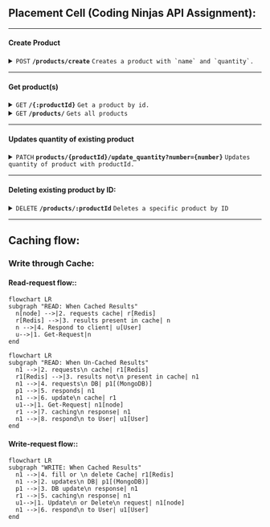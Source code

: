 ## Placement Cell (Coding Ninjas API Assignment):

------------------------------------------------------------------------------------------

#### Create Product

<details>
 <summary><code>POST</code> <code><b>/products/create</b></code> <code>Creates a product with `name` and `quantity`.</code></summary>

##### Body Parameters

> | param      |  type     | data type               | description                                                           |
> |-----------|-----------|-------------------------|-----------------------------------------------------------------------|
> | name      |  required | string   | non empty name of product  |
> | quantity      |  required | number   | number in range [0,10,000]  |

##### Example URL

> ```javascript
>  https://products-api-ux8g.onrender.com/products/create
> ```

</details>

------------------------------------------------------------------------------------------

#### Get product(s)

<details>
 <summary><code>GET</code> <code><b>/{:productId}</b></code> <code>Get a product by id.</code></summary>

##### Path Parameters: /products/:productId

> | path-param      |  type     | data type               | description                                                           |
> |-----------|-----------|-------------------------|-----------------------------------------------------------------------|
> | productId      |  required | mongoDb.ObjectId   | id of product  |

##### Example URL

> ```javascript
>  https://products-api-ux8g.onrender.com/products/640e382a014d5341380a599a
> ```

</details>

<details>
 <summary><code>GET</code> <code><b>/products/</b></code> <code>Gets all products</code></summary>

##### Example cURL

> ```javascript
>  https://products-api-ux8g.onrender.com/products/
> ```

</details>

------------------------------------------------------------------------------------------


#### Updates quantity of existing product

<details>
  <summary><code>PATCH</code> <code><b>products/{productId}/update_quantity?number={number}</b></code> <code>Updates quantity of product with productId.</code></summary>

##### Path Params

> | name              |  type     | data type      | description                         |
> |-------------------|-----------|----------------|-------------------------------------|
> | `productId` |  required | MongoDB.OjecttId   | MongoDB unique Id of product        |
> | `number` |  required | number   | Number to add or substract to updated quantity, which should be in range [0,10_000].        |

##### Example URL

> ```javascript
>  http://localhost:8001/products/640e382a014d5341380a599a/update_quantity?number=20
> ```

</details>

------------------------------------------------------------------------------------------

#### Deleting existing product by ID:

<details>
  <summary><code>DELETE</code> <code><b>/products/:productId</b></code> <code>Deletes a specific product by ID</code></summary>

##### Path Parameters: /products/:productId

> | path-param      |  type     | data type               | description                                                           |
> |-----------|-----------|-------------------------|-----------------------------------------------------------------------|
> | productId      |  required | mongoDb.ObjectId   | id of product  |

##### Example URL

> ```javascript
>  http://localhost:8001/products/640e382a014d5341380a599a
> ```

</details>

------------------------------------------------------------------------------------------

## Caching flow:

### **Write through Cache**: 
#### **Read-request flow:**:
```mermaid
flowchart LR
subgraph "READ: When Cached Results"
  n[node] -->|2. requests cache| r[Redis]
  r[Redis] -->|3. results present in cache| n
  n -->|4. Respond to client| u[User]
  u-->|1. Get-Request|n
end
```
```mermaid
flowchart LR
subgraph "READ: When Un-Cached Results"
  n1 -->|2. requests\n cache| r1[Redis]  
  r1[Redis] -->|3. results not\n present in cache| n1
  n1 -->|4. requests\n DB| p1[(MongoDB)]
  p1 -->|5. responds| n1
  n1 -->|6. update\n cache| r1
  u1-->|1. Get-Request| n1[node]
  r1 -->|7. caching\n response| n1
  n1 -->|8. respond\n to User| u1[User]
end
```
#### **Write-request flow:**:
```mermaid
flowchart LR
subgraph "WRITE: When Cached Results"  
  n1 -->|4. fill or \n delete Cache| r1[Redis]
  n1 -->|2. updates\n DB| p1[(MongoDB)]
  p1 -->|3. DB update\n response| n1
  r1 -->|5. caching\n response| n1
  u1-->|1. Update\n or Delete\n request| n1[node]
  n1 -->|6. respond\n to User| u1[User]
end
```